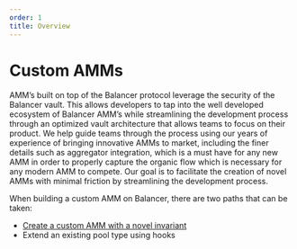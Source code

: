 ```yaml
---
order: 1
title: Overview
---
```


# Custom AMMs

AMM’s built on top of the Balancer protocol leverage the security of the Balancer vault. This allows developers to tap into the well developed ecosystem of Balancer AMM’s while streamlining the development process through an optimized vault architecture that allows teams to focus on their product.
We help guide teams through the process using our years of experience of bringing innovative AMMs to market, including the finer details such as aggregator integration, which is a must have for any new AMM in order to properly capture the organic flow which is necessary for any modern AMM to compete.
Our goal is to facilitate the creation of novel AMMs with minimal friction by streamlining the development process.

When building a custom AMM on Balancer, there are two paths that can be taken:
- [Create a custom AMM with a novel invariant](/concepts/pools/custom-pools/create-custom-amm-with-novel-invariant.html)
- Extend an existing pool type using hooks

